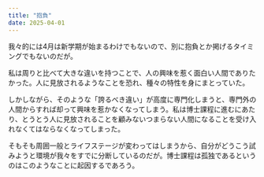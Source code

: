 ```yaml
---
title: "抱負"
date: 2025-04-01
---
```


我々的には4月は新学期が始まるわけでもないので、別に抱負とか掲げるタイミングでもないのだが。

私は周りと比べて大きな違いを持つことで、人の興味を惹く面白い人間でありたかった。人に見放されるようなことを恐れ、種々の特性を身にまとっていた。

しかしながら、そのような「誇るべき違い」が高度に専門化しまうと、専門外の人間からすれば却って興味を惹かなくなってしまう。私は博士課程に進むにあたり、とうとう人に見放されることを顧みないつまらない人間になることを受け入れなくてはならなくなってしまった。

そもそも周囲一般とライフステージが変わってはしまうから、自分がどうこう試みようと環境が我々をすでに分断しているのだが。博士課程は孤独であるというのはこのようなことに起因するであろう。